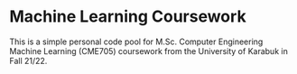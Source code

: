 # Machine Learning Coursework
This is a simple personal code pool for M.Sc. Computer Engineering Machine Learning (CME705) coursework from the University of Karabuk in Fall 21/22.
